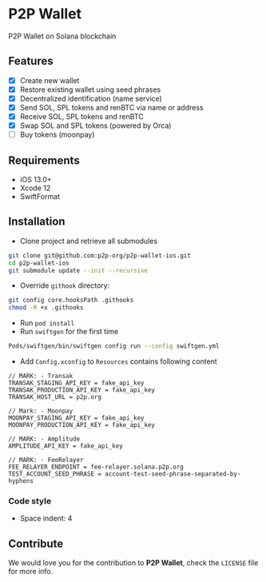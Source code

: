 # P2P Wallet
P2P Wallet on Solana blockchain

## Features

- [x] Create new wallet
- [x] Restore existing wallet using seed phrases
- [x] Decentralized identification (name service)
- [x] Send SOL, SPL tokens and renBTC via name or address
- [x] Receive SOL, SPL tokens and renBTC
- [x] Swap SOL and SPL tokens (powered by Orca)
- [ ] Buy tokens (moonpay)

## Requirements

- iOS 13.0+
- Xcode 12
- SwiftFormat

## Installation
- Clone project and retrieve all submodules
```zsh
git clone git@github.com:p2p-org/p2p-wallet-ios.git
cd p2p-wallet-ios
git submodule update --init --recursive
```
- Override `githook` directory:
```zsh
git config core.hooksPath .githooks
chmod -R +x .githooks
```
- Run `pod install`
- Run `swiftgen` for the first time
```zsh
Pods/swiftgen/bin/swiftgen config run --config swiftgen.yml
```
- Add `Config.xconfig` to `Resources` contains following content
```
// MARK: - Transak
TRANSAK_STAGING_API_KEY = fake_api_key
TRANSAK_PRODUCTION_API_KEY = fake_api_key
TRANSAK_HOST_URL = p2p.org

// Mark: - Moonpay
MOONPAY_STAGING_API_KEY = fake_api_key
MOONPAY_PRODUCTION_API_KEY = fake_api_key

// MARK: - Amplitude
AMPLITUDE_API_KEY = fake_api_key

// MARK: - FeeRelayer
FEE_RELAYER_ENDPOINT = fee-relayer.solana.p2p.org
TEST_ACCOUNT_SEED_PHRASE = account-test-seed-phrase-separated-by-hyphens
```
### Code style
- Space indent: 4

## Contribute

We would love you for the contribution to **P2P Wallet**, check the ``LICENSE`` file for more info.
